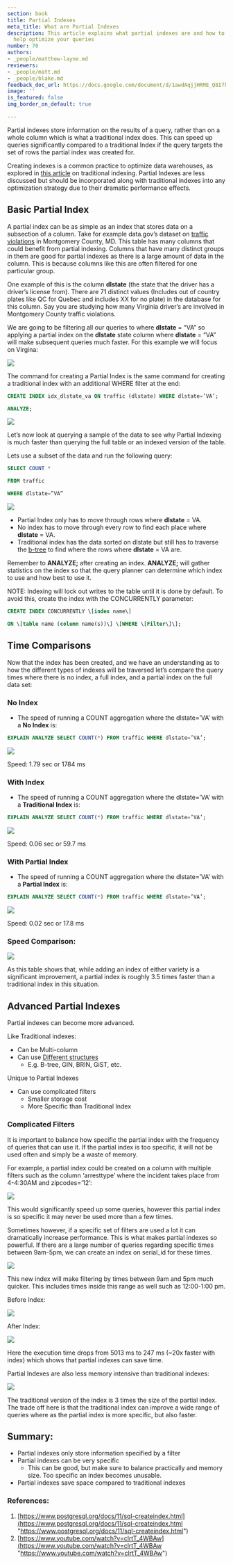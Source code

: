 ```yaml
---
section: book
title: Partial Indexes
meta_title: What are Partial Indexes
description: This article explains what partial indexes are and how to use them to
  help optimize your queries
number: 70
authors:
- _people/matthew-layne.md
reviewers:
- _people/matt.md
- _people/blake.md
feedback_doc_url: https://docs.google.com/document/d/1awdAqjjHRME_Q8I7kG4tjQ9snArvRLBFhbLWetXY4hU/edit
image: ''
is_featured: false
img_border_on_default: true

---
```

Partial indexes store information on the results of a query, rather than on a whole column which is what a traditional index does. This can speed up queries significantly compared to a traditional Index if the query targets the set of rows the partial index was created for.

Creating indexes is a common practice to optimize data warehouses, as explored in [this article](https://dataschool.com/learn/how-indexing-works) on traditional indexing. Partial Indexes are less discussed but should be incorporated along with traditional indexes into any optimization strategy due to their dramatic performance effects.

## Basic Partial Index

A partial index can be as simple as an index that stores data on a subsection of a column. Take for example data.gov’s dataset on [traffic violations](https://catalog.data.gov/dataset/traffic-violations-56dda) in Montgomery County, MD. This table has many columns that could benefit from partial indexing. Columns that have many distinct groups in them are good for partial indexes as there is a large amount of data in the column. This is because columns like this are often filtered for one particular group.

One example of this is the column **dlstate** (the state that the driver has a driver’s license from). There are 71 distinct values (Includes out of country plates like QC for Quebec and includes XX for no plate) in the database for this column. Say you are studying how many Virginia driver’s are involved in Montgomery County traffic violations.

We are going to be filtering all our queries to where **dlstate** = “VA” so applying a partial index on the **dlstate** state column where **dlstate** = “VA” will make subsequent queries much faster. For this example we will focus on Virgina:

![](/assets/images/sql-optimization/partialIndexing/partialIndex_0.png)

The command for creating a Partial Index is the same command for creating a traditional index with an additional WHERE filter at the end:

```sql
CREATE INDEX idx_dlstate_va ON traffic (dlstate) WHERE dlstate=’VA’;

ANALYZE;
```
![](/assets/images/sql-optimization/partialIndexing/partialIndex_1.png)

Let’s now look at querying a sample of the data to see why Partial Indexing is much faster than querying the full table or an indexed version of the table.

Lets use a subset of the data and run the following query:

```sql
SELECT COUNT *

FROM traffic

WHERE dlstate=”VA”
```
![](/assets/images/sql-optimization/partialIndexing/partialIndexGIF.gif)

* Partial Index only has to move through rows where **dlstate** = VA.
* No index has to move through every row to find each place where **dlstate** = VA.
* Traditional index has the data sorted on dlstate but still has to traverse the [b-tree](https://dataschool.com/learn/how-indexing-works) to find where the rows where **dlstate** = VA are.

Remember to **ANALYZE;** after creating an index. **ANALYZE;** will gather statistics on the index so that the query planner can determine which index to use and how best to use it.

NOTE: Indexing will lock out writes to the table until it is done by default. To avoid this, create the index with the CONCURRENTLY parameter:

```sql
CREATE INDEX CONCURRENTLY \[index name\]

ON \[table name (column name(s))\] \[WHERE \[Filter\]\];
```

## Time Comparisons

Now that the index has been created, and we have an understanding as to how the different types of indexes will be traversed let’s compare the query times where there is no index, a full index, and a partial index on the full data set:

### No Index

* The speed of running a COUNT aggregation where the dlstate=’VA’ with a **No Index** is:

```sql
EXPLAIN ANALYZE SELECT COUNT(*) FROM traffic WHERE dlstate=’VA’;
```
![](/assets/images/sql-optimization/partialIndexing/partialIndex_2.png)

Speed: 1.79 sec or 1784 ms

### With Index

* The speed of running a COUNT aggregation where the dlstate=’VA’ with a **Traditional Index** is:

```sql
EXPLAIN ANALYZE SELECT COUNT(*) FROM traffic WHERE dlstate=’VA’;
```
![](/assets/images/sql-optimization/partialIndexing/partialIndex_3.png)

Speed: 0.06 sec or 59.7 ms

### With Partial Index

* The speed of running a COUNT aggregation where the dlstate=’VA’ with a **Partial Index** is:

```sql
EXPLAIN ANALYZE SELECT COUNT(*) FROM traffic WHERE dlstate=’VA’;
```
![](/assets/images/sql-optimization/partialIndexing/partialIndex_4.png)

Speed: 0.02 sec or 17.8 ms

### Speed Comparison:

![](/assets/images/sql-optimization/partialIndexing/partialIndex_5.png)

As this table shows that, while adding an index of either variety is a significant improvement, a partial index is roughly 3.5 times faster than a traditional index in this situation.

## Advanced Partial Indexes

Partial indexes can become more advanced.

Like Traditional indexes:

* Can be Multi-column
* Can use [Different structures](https://www.postgresql.org/docs/current/indexes-types.html)
  * E.g. B-tree, GIN, BRIN, GiST, etc.

Unique to Partial Indexes

* Can use complicated filters
  * Smaller storage cost
  * More Specific than Traditional Index

### Complicated Filters

It is important to balance how specific the partial index with the frequency of queries that can use it. If the partial index is too specific, it will not be used often and simply be a waste of memory.

For example, a partial index could be created on a column with multiple filters such as the column ‘arresttype’ where the incident takes place from 4-4:30AM and zipcodes=’12’:

![](/assets/images/sql-optimization/partialIndexing/partialIndex_6.png)

This would significantly speed up some queries, however this partial index is so specific it may never be used more than a few times.

Sometimes however, if a specific set of filters are used a lot it can dramatically increase performance. This is what makes partial indexes so powerful. If there are a large number of queries regarding specific times between 9am-5pm, we can create an index on serial_id for these times.

![](/assets/images/sql-optimization/partialIndexing/partialIndex_7.png)

This new index will make filtering by times between 9am and 5pm much quicker. This includes times inside this range as well such as 12:00-1:00 pm.

Before Index:

![](/assets/images/sql-optimization/partialIndexing/partialIndex_8.png)

After Index:

![](/assets/images/sql-optimization/partialIndexing/partialIndex_9.png)

Here the execution time drops from 5013 ms to 247 ms (\~20x faster with index) which shows that partial indexes can save time.

Partial Indexes are also less memory intensive than traditional indexes:

![](/assets/images/sql-optimization/partialIndexing/partialIndex_10.png)

The traditional version of the index is 3 times the size of the partial index. The trade off here is that the traditional index can improve a wide range of queries where as the partial index is more specific, but also faster.

## Summary:

* Partial indexes only store information specified by a filter
* Partial indexes can be very specific
  * This can be good, but make sure to balance practically and memory size. Too specific an index becomes unusable.
* Partial indexes save space compared to traditional indexes

### References:

1. [https://www.postgresql.org/docs/11/sql-createindex.html](https://www.postgresql.org/docs/11/sql-createindex.html "https://www.postgresql.org/docs/11/sql-createindex.html")
2. [https://www.youtube.com/watch?v=clrtT_4WBAw](https://www.youtube.com/watch?v=clrtT_4WBAw "https://www.youtube.com/watch?v=clrtT_4WBAw")